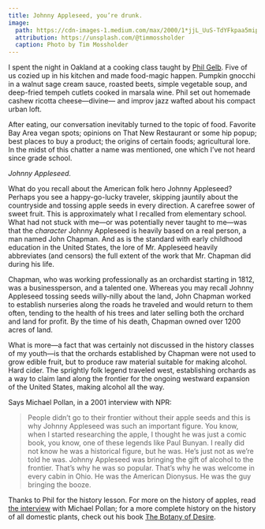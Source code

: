 ```yaml
---
title: Johnny Appleseed, you’re drunk.
image:
  path: https://cdn-images-1.medium.com/max/2000/1*jjL_UuS-TdYFkpaa5mip_w.jpeg
  attribution: https://unsplash.com/@timmossholder
  caption: Photo by Tim Mossholder
---
```


I spent the night in Oakland at a cooking class taught by [Phil
Gelb](http://www.soundandsavor.com/). Five of us cozied up in his kitchen and
made food-magic happen. Pumpkin gnocchi in a walnut sage cream sauce, roasted
beets, simple vegetable soup, and deep-fried tempeh cutlets cooked in marsala
wine. Phil set out homemade cashew ricotta cheese—divine— and improv jazz wafted
about his compact urban loft.

After eating, our conversation inevitably turned to the topic of food. Favorite
Bay Area vegan spots; opinions on That New Restaurant or some hip popup; best
places to buy a product; the origins of certain foods; agricultural lore. In the
midst of this chatter a name was mentioned, one which I’ve not heard since grade
school.

*Johnny Appleseed.*

What do you recall about the American folk hero Johnny Appleseed? Perhaps you
see a happy-go-lucky traveler, skipping jauntily about the countryside and
tossing apple seeds in every direction. A carefree sower of sweet fruit. This is
approximately what I recalled from elementary school. What had not stuck with
me—or was potentially never taught to me—was that the *character* Johnny
Appleseed is heavily based on a real person, a man named John Chapman. And as is
the standard with early childhood education in the United States, the lore of
Mr. Appleseed heavily abbreviates (and censors) the full extent of the work that
Mr. Chapman did during his life.

Chapman, who was working professionally as an orchardist starting in 1812, was a
businessperson, and a talented one. Whereas you may recall Johnny Appleseed
tossing seeds willy-nilly about the land, John Chapman worked to establish
nurseries along the roads he traveled and would return to them often, tending to
the health of his trees and later selling both the orchard and land for profit.
By the time of his death, Chapman owned over 1200 acres of land.

What is more—a fact that was certainly not discussed in the history classes of
my youth—is that the orchards established by Chapman were not used to grow
edible fruit, but to produce raw material suitable for making alcohol. Hard
cider. The sprightly folk legend traveled west, establishing orchards as a way
to claim land along the frontier for the ongoing westward expansion of the
United States, making alcohol all the way.

Says Michael Pollan, in a 2001 interview with NPR:

> People didn’t go to their frontier without their apple seeds and this is why
> Johnny Appleseed was such an important figure. You know, when I started
researching the apple, I thought he was just a comic book, you know, one of
these legends like Paul Bunyan. I really did not know he was a historical
figure, but he was. He’s just not as we’re told he was. Johnny Appleseed was
bringing the gift of alcohol to the frontier. That’s why he was so popular.
That’s why he was welcome in every cabin in Ohio. He was the American Dionysus.
He was the guy bringing the booze.

Thanks to Phil for the history lesson. For more on the history of apples, read
[the
interview](http://michaelpollan.com/interviews/author-michael-pollan-talks-about-the-history-of-the-apple/)
with Michael Pollan; for a more complete history on the history of all domestic
plants, check out his book [The Botany of
Desire](https://www.goodreads.com/book/show/13839.The_Botany_of_Desire).
